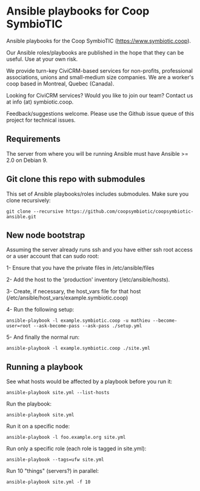 Ansible playbooks for Coop SymbioTIC
====================================

Ansible playbooks for the Coop SymbioTIC (https://www.symbiotic.coop).

Our Ansible roles/playbooks are published in the hope that they can be useful.
Use at your own risk.

We provide turn-key CiviCRM-based services for non-profits, professional
associations, unions and small-medium size companies. We are a worker's
coop based in Montreal, Quebec (Canada).

Looking for CiviCRM services? Would you like to join our team?
Contact us at info (at) symbiotic.coop.

Feedback/suggestions welcome. Please use the Github issue queue of this project
for technical issues.

Requirements
------------

The server from where you will be running Ansible must have Ansible >= 2.0 on Debian 9.

Git clone this repo with submodules
-----------------------------------

This set of Ansible playbooks/roles includes submodules. Make sure you clone recursively:

```
git clone --recursive https://github.com/coopsymbiotic/coopsymbiotic-ansible.git
```

New node bootstrap
------------------

Assuming the server already runs ssh and you have either ssh root access or a
user account that can sudo root:

1- Ensure that you have the private files in /etc/ansible/files

2- Add the host to the 'production' inventory (/etc/ansible/hosts).

3- Create, if necessary, the host_vars file for that host (/etc/ansible/host_vars/example.symbiotic.coop)

4- Run the following setup:

```
ansible-playbook -l example.symbiotic.coop -u mathieu --become-user=root --ask-become-pass --ask-pass ./setup.yml
```

5- And finally the normal run:

```
ansible-playbook -l example.symbiotic.coop ./site.yml
```


Running a playbook
------------------

See what hosts would be affected by a playbook before you run it:

    ansible-playbook site.yml --list-hosts

Run the playbook:

    ansible-playbook site.yml

Run it on a specific node:

    ansible-playbook -l foo.example.org site.yml

Run only a specific role (each role is tagged in site.yml):

    ansible-playbook --tags=ufw site.yml

Run 10 "things" (servers?) in parallel:

    ansible-playbook site.yml -f 10
